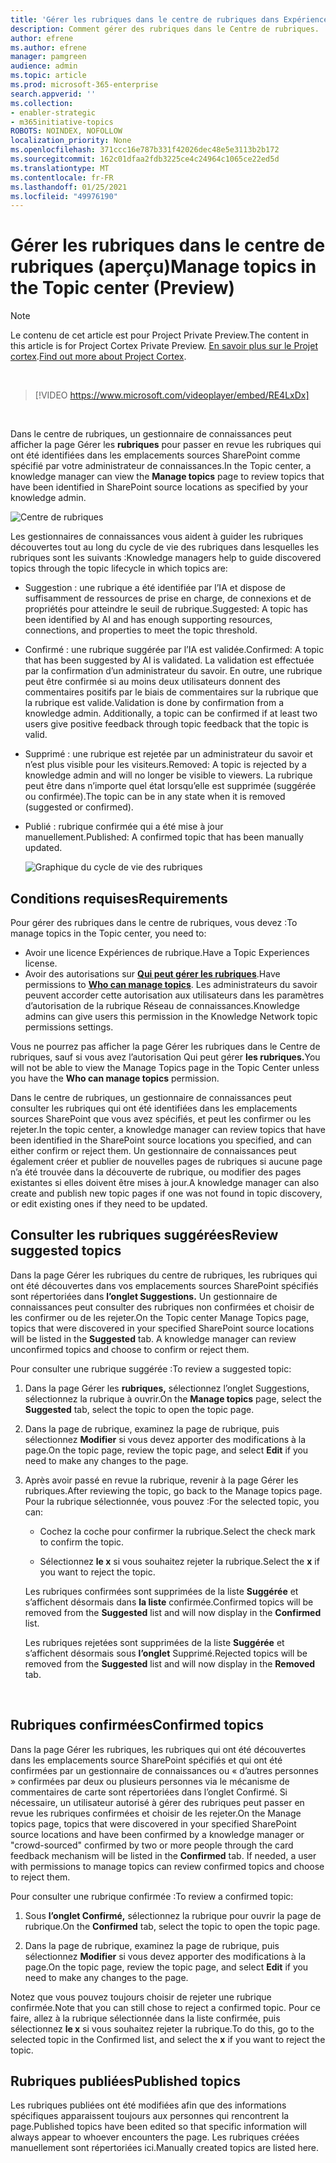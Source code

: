 ```yaml
---
title: 'Gérer les rubriques dans le centre de rubriques dans Expériences des rubriques (aperçu) '
description: Comment gérer des rubriques dans le Centre de rubriques.
author: efrene
ms.author: efrene
manager: pamgreen
audience: admin
ms.topic: article
ms.prod: microsoft-365-enterprise
search.appverid: ''
ms.collection:
- enabler-strategic
- m365initiative-topics
ROBOTS: NOINDEX, NOFOLLOW
localization_priority: None
ms.openlocfilehash: 371ccc16e787b331f42026dec48e5e3113b2b172
ms.sourcegitcommit: 162c01dfaa2fdb3225ce4c24964c1065ce22ed5d
ms.translationtype: MT
ms.contentlocale: fr-FR
ms.lasthandoff: 01/25/2021
ms.locfileid: "49976190"
---
```

# <a name="manage-topics-in-the-topic-center-preview"></a><span data-ttu-id="b4e82-103">Gérer les rubriques dans le centre de rubriques (aperçu)</span><span class="sxs-lookup"><span data-stu-id="b4e82-103">Manage topics in the Topic center (Preview)</span></span>

> [!Note] 
> <span data-ttu-id="b4e82-104">Le contenu de cet article est pour Project Private Preview.</span><span class="sxs-lookup"><span data-stu-id="b4e82-104">The content in this article is for Project Cortex Private Preview.</span></span> <span data-ttu-id="b4e82-105">[En savoir plus sur le Projet cortex](https://aka.ms/projectcortex).</span><span class="sxs-lookup"><span data-stu-id="b4e82-105">[Find out more about Project Cortex](https://aka.ms/projectcortex).</span></span>

</br>

> [!VIDEO https://www.microsoft.com/videoplayer/embed/RE4LxDx]  

</br>


<span data-ttu-id="b4e82-106">Dans le centre de rubriques, un gestionnaire de connaissances peut afficher la page Gérer les **rubriques** pour passer en revue les rubriques qui ont été identifiées dans les emplacements sources SharePoint comme spécifié par votre administrateur de connaissances.</span><span class="sxs-lookup"><span data-stu-id="b4e82-106">In the Topic center, a knowledge manager can view the **Manage topics** page to review topics that have been identified in SharePoint source locations as specified by your knowledge admin.</span></span>  

   ![Centre de rubriques](../media/knowledge-management/topic-center.png) </br> 



<span data-ttu-id="b4e82-108">Les gestionnaires de connaissances vous aident à guider les rubriques découvertes tout au long du cycle de vie des rubriques dans lesquelles les rubriques sont les suivants :</span><span class="sxs-lookup"><span data-stu-id="b4e82-108">Knowledge managers help to guide discovered topics through the topic lifecycle in which topics are:</span></span>

- <span data-ttu-id="b4e82-109">Suggestion : une rubrique a été identifiée par l’IA et dispose de suffisamment de ressources de prise en charge, de connexions et de propriétés pour atteindre le seuil de rubrique.</span><span class="sxs-lookup"><span data-stu-id="b4e82-109">Suggested: A topic has been identified by AI and has enough supporting resources, connections, and properties to meet the topic threshold.</span></span>
- <span data-ttu-id="b4e82-110">Confirmé : une rubrique suggérée par l’IA est validée.</span><span class="sxs-lookup"><span data-stu-id="b4e82-110">Confirmed: A topic that has been suggested by AI is validated.</span></span> <span data-ttu-id="b4e82-111">La validation est effectuée par la confirmation d’un administrateur du savoir. En outre, une rubrique peut être confirmée si au moins deux utilisateurs donnent des commentaires positifs par le biais de commentaires sur la rubrique que la rubrique est valide.</span><span class="sxs-lookup"><span data-stu-id="b4e82-111">Validation is done by confirmation from a knowledge admin. Additionally, a topic can be confirmed if at least two users give positive feedback through topic feedback that the topic is valid.</span></span>
- <span data-ttu-id="b4e82-112">Supprimé : une rubrique est rejetée par un administrateur du savoir et n’est plus visible pour les visiteurs.</span><span class="sxs-lookup"><span data-stu-id="b4e82-112">Removed: A topic is rejected by a knowledge admin and will no longer be visible to viewers.</span></span> <span data-ttu-id="b4e82-113">La rubrique peut être dans n’importe quel état lorsqu’elle est supprimée (suggérée ou confirmée).</span><span class="sxs-lookup"><span data-stu-id="b4e82-113">The topic can be in any state when it is removed (suggested or confirmed).</span></span> 
- <span data-ttu-id="b4e82-114">Publié : rubrique confirmée qui a été mise à jour manuellement.</span><span class="sxs-lookup"><span data-stu-id="b4e82-114">Published: A confirmed topic that has been manually updated.</span></span>

   ![Graphique du cycle de vie des rubriques](../media/knowledge-management/topic-lifecycle.png) </br> 

## <a name="requirements"></a><span data-ttu-id="b4e82-116">Conditions requises</span><span class="sxs-lookup"><span data-stu-id="b4e82-116">Requirements</span></span>

<span data-ttu-id="b4e82-117">Pour gérer des rubriques dans le centre de rubriques, vous devez :</span><span class="sxs-lookup"><span data-stu-id="b4e82-117">To manage topics in the Topic center, you need to:</span></span>
- <span data-ttu-id="b4e82-118">Avoir une licence Expériences de rubrique.</span><span class="sxs-lookup"><span data-stu-id="b4e82-118">Have a Topic Experiences license.</span></span>
- <span data-ttu-id="b4e82-119">Avoir des autorisations sur [**Qui peut gérer les rubriques**](https://docs.microsoft.com/microsoft-365/knowledge/topic-experiences-user-permissions).</span><span class="sxs-lookup"><span data-stu-id="b4e82-119">Have permissions to [**Who can manage topics**](https://docs.microsoft.com/microsoft-365/knowledge/topic-experiences-user-permissions).</span></span> <span data-ttu-id="b4e82-120">Les administrateurs du savoir peuvent accorder cette autorisation aux utilisateurs dans les paramètres d’autorisation de la rubrique Réseau de connaissances.</span><span class="sxs-lookup"><span data-stu-id="b4e82-120">Knowledge admins can give users this permission in the Knowledge Network topic permissions settings.</span></span> 

<span data-ttu-id="b4e82-121">Vous ne pourrez pas afficher la page Gérer les rubriques dans le Centre de rubriques, sauf si vous avez l’autorisation Qui peut gérer **les rubriques.**</span><span class="sxs-lookup"><span data-stu-id="b4e82-121">You will not be able to view the Manage Topics page in the Topic Center unless you have the **Who can manage topics** permission.</span></span>

<span data-ttu-id="b4e82-122">Dans le centre de rubriques, un gestionnaire de connaissances peut consulter les rubriques qui ont été identifiées dans les emplacements sources SharePoint que vous avez spécifiés, et peut les confirmer ou les rejeter.</span><span class="sxs-lookup"><span data-stu-id="b4e82-122">In the topic center, a knowledge manager can review topics that have been identified in the SharePoint source locations you specified, and can either confirm or reject them.</span></span> <span data-ttu-id="b4e82-123">Un gestionnaire de connaissances peut également créer et publier de nouvelles pages de rubriques si aucune page n’a été trouvée dans la découverte de rubrique, ou modifier des pages existantes si elles doivent être mises à jour.</span><span class="sxs-lookup"><span data-stu-id="b4e82-123">A knowledge manager can also create and publish new topic pages if one was not found in topic discovery, or edit existing ones if they need to be updated.</span></span>


## <a name="review-suggested-topics"></a><span data-ttu-id="b4e82-124">Consulter les rubriques suggérées</span><span class="sxs-lookup"><span data-stu-id="b4e82-124">Review suggested topics</span></span>

<span data-ttu-id="b4e82-125">Dans la page Gérer les rubriques du centre de rubriques, les rubriques qui ont été découvertes dans vos emplacements sources SharePoint spécifiés sont répertoriées dans **l’onglet Suggestions.** Un gestionnaire de connaissances peut consulter des rubriques non confirmées et choisir de les confirmer ou de les rejeter.</span><span class="sxs-lookup"><span data-stu-id="b4e82-125">On the Topic center Manage Topics page, topics that were discovered in your specified SharePoint source locations will be listed in the **Suggested** tab. A knowledge manager can review unconfirmed topics and choose to confirm or reject them.</span></span>

<span data-ttu-id="b4e82-126">Pour consulter une rubrique suggérée :</span><span class="sxs-lookup"><span data-stu-id="b4e82-126">To review a suggested topic:</span></span>

1. <span data-ttu-id="b4e82-127">Dans la page Gérer les  **rubriques,** sélectionnez l’onglet Suggestions, sélectionnez la rubrique à ouvrir.</span><span class="sxs-lookup"><span data-stu-id="b4e82-127">On the **Manage topics** page, select the **Suggested** tab, select the topic to open the topic page.</span></span></br>

2. <span data-ttu-id="b4e82-128">Dans la page de rubrique, examinez la page de rubrique, puis sélectionnez **Modifier** si vous devez apporter des modifications à la page.</span><span class="sxs-lookup"><span data-stu-id="b4e82-128">On the topic page, review the topic page, and select **Edit** if you need to make any changes to the page.</span></span>

3. <span data-ttu-id="b4e82-129">Après avoir passé en revue la rubrique, revenir à la page Gérer les rubriques.</span><span class="sxs-lookup"><span data-stu-id="b4e82-129">After reviewing the topic, go back to the Manage topics page.</span></span> <span data-ttu-id="b4e82-130">Pour la rubrique sélectionnée, vous pouvez :</span><span class="sxs-lookup"><span data-stu-id="b4e82-130">For the selected topic, you can:</span></span>

   - <span data-ttu-id="b4e82-131">Cochez la coche pour confirmer la rubrique.</span><span class="sxs-lookup"><span data-stu-id="b4e82-131">Select the check mark to confirm the topic.</span></span>
    
   - <span data-ttu-id="b4e82-132">Sélectionnez **le x** si vous souhaitez rejeter la rubrique.</span><span class="sxs-lookup"><span data-stu-id="b4e82-132">Select the **x** if you want to reject the topic.</span></span>

    <span data-ttu-id="b4e82-133">Les rubriques confirmées sont supprimées de la liste **Suggérée** et s’affichent désormais dans **la liste** confirmée.</span><span class="sxs-lookup"><span data-stu-id="b4e82-133">Confirmed topics will be removed from the **Suggested** list and will now display in the **Confirmed** list.</span></span>

    <span data-ttu-id="b4e82-134">Les rubriques rejetées sont supprimées de la liste **Suggérée** et s’affichent désormais sous **l’onglet** Supprimé.</span><span class="sxs-lookup"><span data-stu-id="b4e82-134">Rejected topics will be removed from the **Suggested** list and will now display in the **Removed** tab.</span></span>

   </br> 

## <a name="confirmed-topics"></a><span data-ttu-id="b4e82-135">Rubriques confirmées</span><span class="sxs-lookup"><span data-stu-id="b4e82-135">Confirmed topics</span></span>

<span data-ttu-id="b4e82-136">Dans la page Gérer les rubriques, les rubriques qui ont été découvertes dans les emplacements source SharePoint spécifiés et qui ont été confirmées par  un gestionnaire de connaissances ou « d’autres personnes » confirmées par deux ou plusieurs personnes via le mécanisme de commentaires de carte sont répertoriées dans l’onglet Confirmé. Si nécessaire, un utilisateur autorisé à gérer des rubriques peut passer en revue les rubriques confirmées et choisir de les rejeter.</span><span class="sxs-lookup"><span data-stu-id="b4e82-136">On the Manage topics page, topics that were discovered in your specified SharePoint source locations and have been confirmed by a knowledge manager or "crowd-sourced" confirmed by two or more people through the card feedback mechanism will be listed in the **Confirmed** tab. If needed, a user with permissions to manage topics can review confirmed topics and choose to reject them.</span></span>

<span data-ttu-id="b4e82-137">Pour consulter une rubrique confirmée :</span><span class="sxs-lookup"><span data-stu-id="b4e82-137">To review a confirmed topic:</span></span>

1. <span data-ttu-id="b4e82-138">Sous **l’onglet Confirmé,** sélectionnez la rubrique pour ouvrir la page de rubrique.</span><span class="sxs-lookup"><span data-stu-id="b4e82-138">On the **Confirmed** tab, select the topic to open the topic page.</span></span></br>

2. <span data-ttu-id="b4e82-139">Dans la page de rubrique, examinez la page de rubrique, puis sélectionnez **Modifier** si vous devez apporter des modifications à la page.</span><span class="sxs-lookup"><span data-stu-id="b4e82-139">On the topic page, review the topic page, and select **Edit** if you need to make any changes to the page.</span></span>

<span data-ttu-id="b4e82-140">Notez que vous pouvez toujours choisir de rejeter une rubrique confirmée.</span><span class="sxs-lookup"><span data-stu-id="b4e82-140">Note that you can still chose to reject a confirmed topic.</span></span>  <span data-ttu-id="b4e82-141">Pour ce faire, allez à la rubrique sélectionnée dans la liste confirmée, puis sélectionnez **le x** si vous souhaitez rejeter la rubrique.</span><span class="sxs-lookup"><span data-stu-id="b4e82-141">To do this, go to the selected topic in the Confirmed list, and select the **x** if you want to reject the topic.</span></span>

## <a name="published-topics"></a><span data-ttu-id="b4e82-142">Rubriques publiées</span><span class="sxs-lookup"><span data-stu-id="b4e82-142">Published topics</span></span>
<span data-ttu-id="b4e82-143">Les rubriques publiées ont été modifiées afin que des informations spécifiques apparaissent toujours aux personnes qui rencontrent la page.</span><span class="sxs-lookup"><span data-stu-id="b4e82-143">Published topics have been edited so that specific information will always appear to whoever encounters the page.</span></span> <span data-ttu-id="b4e82-144">Les rubriques créées manuellement sont répertoriées ici.</span><span class="sxs-lookup"><span data-stu-id="b4e82-144">Manually created topics are listed here.</span></span>




